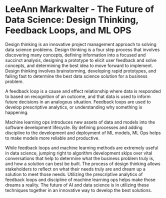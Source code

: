 # LeeAnn Markwalter - The Future of Data Science: Design Thinking, Feedback Loops, and ML OPS 

  Design thinking is an innovative project management approach to solving data science problems. Design thinking is a four step process that involves discovering many concepts, defining information into a focused and succinct analysis, designing a prototype to elicit user feedback and solve concepts, and determining the best idea to move forward to implement. Design thinking involves brainstorming, developing rapid prototypes, and failing fast to determine the best data science solution for a business problem. 
  
  A feedback loop is a cause and effect relationship where data is responded to based on recognition of an outcome, and that data is used to inform future decisions in an analogous situation. Feedback loops are used to develop prescriptive analytics, or understanding why something is happening. 
  
  Machine learning ops introduces new assets of data and models into the software development lifecycle. By defining processes and adding discipline to the development and deployment of ML models, ML Ops helps to make models more reliable and productive. 
  
  While feedback loops and machine learning methods are extremely useful in data science, jumping right to algorithm development skips over vital conversations that help to determine what the business problem truly is, and how a solution can best be built. The process of design thinking allows stakeholders to reflect on what their needs truly are and dream up a solution to meet those needs. Utilizing the prescriptive analytics of feedback loops and discipline of machine learning ops helps make those dreams a reality. The future of AI and data science is in utilizing these techniques together in an innovative way to develop the best solutions. 

